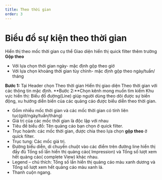 ```yaml
---
title: Theo thời gian
order: 3
---
```

# Biểu đồ sự kiện theo thời gian
Hiển thị theo mốc thời gian cụ thể
Giao diện hiển thị quick filter thêm trường **Gộp theo**
* Với lựa chọn thời gian ngày- mặc định gộp theo giờ
* Với lựa chọn khoảng thời gian tùy chỉnh- mặc định gộp theo ngày/tuần/ tháng

**Bước 1:** Tại Header chọn Theo thời gian
Hiển thị giao diện Theo thời gian với các thông tin mặc định.
**Bước 2:**Chọn kênh mong muốn tìm kiếm
Khu vực hiển thị:
Biểu đồ đường(Line) giúp người dùng theo dõi được sự biến động, xu hướng diễn biến của các quảng cáo được biểu diễn theo thời gian.
* Gồm nhiều mốc thời gian và các mốc thời gian có tính liên tục(giờ/ngày/tuần/tháng)
* Giá trị của các mốc thời gian là độc lập với nhau 
* Tiêu đề biểu đồ: Tên quảng cáo bạn chọn ở quick filter.
* Trục hoành: các mốc thời gian, được chia theo lựa chọn **gộp theo** ở quick filter.
* Trục tung: Các mốc giá trị.
* Đường biểu diễn, di chuyển chuột vào các điểm trên đường line hiển thị đầy đủ Tổng số lần hiển thị quảng cáo( Impression) và Tổng số lượt xem hết quảng cáo( complete View) khác nhau.
* Legend – chú thích: Tổng số lần hiển thị quảng cáo màu xanh dương và  Tổng số lượt xem hết quảng cáo màu xanh lá.
* Thanh cuộn ngang.

